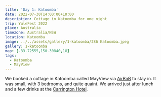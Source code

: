 ```yaml
---
title: 'Day 1: Katoomba'
date: 2022-07-30T14:00:00+10:00
description: Cottage in Katoomba for one night
trip: YuleFest 2022
place: Australia
timezone: Australia/NSW
location: Katoomba
image: ../../assets/gallery/1-katoomba/286 Katoomba.jpeg
gallery: 1-katoomba
map: [-33.72555,150.30840,18]
tags:
  - Katoomba
  - MayView
---
```

We booked a cottage in Katoomba called MayView via [AirBnB](https://www.airbnb.com.au/rooms/33054166) to stay in. It was small, with 3 bedrooms, and quite quaint. We arrived just after lunch and a few drinks at the [Carrington Hotel](https://thecarrington.com.au/).
